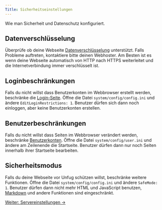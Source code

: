```yaml
---
Title: Sicherheitseinstellungen
---
```

Wie man Sicherheit und Datenschutz konfiguriert.

## Datenverschlüsselung

Überprüfe ob deine Webseite [Datenverschlüsselung](https://www.ssllabs.com/ssltest/) unterstützt. Falls Probleme auftreten, kontaktiere bitte deinen Webhoster. Am Besten ist es wenn deine Webseite automatisch von HTTP nach HTTPS weiterleitet und die Internetverbindung immer verschlüsselt ist.

## Loginbeschränkungen

Falls du nicht willst dass Benutzerkonten im Webbrowser erstellt werden, beschränke die [Login-Seite](https://github.com/datenstrom/yellow-plugins/tree/master/edit). Öffne die Datei `system/config/config.ini` und ändere `EditLoginRestrictions: 1`. Benutzer dürfen sich dann noch einloggen, aber keine Benutzerkonten erstellen.

## Benutzerbeschränkungen

Falls du nicht willst dass Seiten im Webbrowser verändert werden, beschränke [Benutzerkonten](adjusting-system#benutzerkonten). Öffne die Datei `system/config/user.ini` und ändere am Zeilenende die Startseite. Benutzer dürfen dann nur noch Seiten innerhalb ihrer Startseite bearbeiten.

## Sicherheitsmodus

Falls du deine Webseite vor Unfug schützen willst, beschränke weitere Funktionen. Öffne die Datei `system/config/config.ini` und ändere `SafeMode: 1`. Benutzer dürfen dann nicht mehr HTML und JavaScript benutzen, [Markdown](markdown-cheat-sheet) und andere Funktionen sind eingeschränkt.

[Weiter: Servereinstellungen →](server-configuration)
